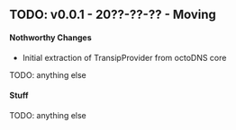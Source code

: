 ## TODO: v0.0.1 - 20??-??-?? - Moving

#### Nothworthy Changes

* Initial extraction of TransipProvider from octoDNS core

TODO: anything else

#### Stuff

TODO: anything else

